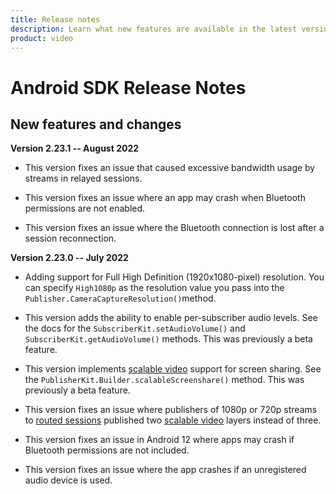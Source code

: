 ```yaml
---
title: Release notes
description: Learn what new features are available in the latest version of the Android Vonage Video API library. Find out any known issues, API changes, and more, as well as past release notes.
product: video
---
```


# Android SDK Release Notes

## New features and changes

**Version 2.23.1 -- August 2022**

* This version fixes an issue that caused excessive bandwidth usage by streams in relayed sessions.

* This version fixes an issue where an app may crash when Bluetooth permissions are not enabled.

* This version fixes an issue where the Bluetooth connection is lost after a session reconnection.

**Version 2.23.0 -- July 2022**

* Adding support for Full High Definition (1920x1080-pixel) resolution. You can specify `High1080p` as the
  resolution value you pass into the `Publisher.CameraCaptureResolution()`method.

* ​​This version adds the ability to enable per-subscriber audio levels. See the docs for the
  `SubscriberKit.setAudioVolume()` and `SubscriberKit.getAudioVolume()` methods. This was previously a beta feature.

* This version implements [scalable video](/video/guides/scalable-video) support
  for screen sharing. See the `PublisherKit.Builder.scalableScreenshare()` method. This was previously a beta feature.

* This version fixes an issue where publishers of 1080p or 720p streams to
  [routed sessions](/video/guides/create-session#the-media-router-and-media-modes)
  published two [scalable video](/video/guides/scalable-video)
  layers instead of three.

* This version fixes an issue in Android 12 where apps may crash if Bluetooth permissions are not included.

* This version fixes an issue where the app crashes if an unregistered audio device is used. 